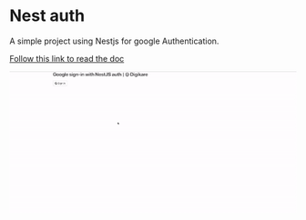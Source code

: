 # Nest auth
 
 A simple project using Nestjs for google Authentication.

[Follow this link to read the doc](https://medium.com/digikare/google-sign-in-authentication-with-nestjs-a6a4bb7de51)

![Auth](auth.gif)

